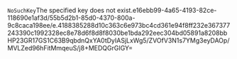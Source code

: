 <?xml version="1.0" encoding="UTF-8"?>
<Error><Code>NoSuchKey</Code><Message>The specified key does not exist.</Message><Key>e16ebb99-4a65-4193-82ce-118690e1af3d/55b5d2b1-85d0-4370-800a-9c8caca198ee/e.4188385288d10c363c6e973bc4cd361e94f8ff232e367377243390c1992328ec8e78d6f8d8f8030be1bda292eec304bd05891a8208bb</Key><RequestId>HP23GR17GS1C63B9</RequestId><HostId>qbdnQxYA0tDyIASjLxWg5/ZVOfV3N1s7YMg3eyDAOp/MVLZed96hFitMmqeuS/j8+MEDQGrGIGY=</HostId></Error>
